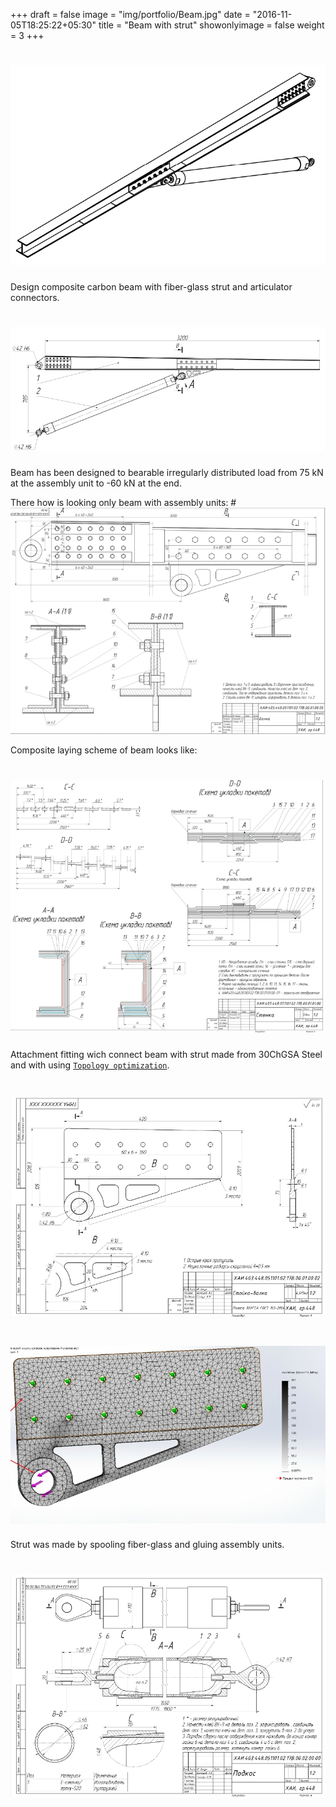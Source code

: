 +++
draft = false
image = "img/portfolio/Beam.jpg"
date = "2016-11-05T18:25:22+05:30"
title = "Beam with strut"
showonlyimage = false
weight = 3
+++


# ![Beam with strut][1]
Design composite carbon beam with fiber-glass strut and articulator connectors.
# ![Beam with strut][2]
Beam has been designed to bearable irregularly distributed load from
75 kN at the assembly unit to -60 kN at the end.

There how is looking only beam with assembly units:
#![Beam][3]

Composite laying scheme of beam looks like:
# ![Laying scheme][4]

Attachment fitting wich connect beam with strut made from 30ChGSA Steel and with using [`Topology optimization`](https://en.wikipedia.org/wiki/Topology_optimization).
# ![Fitting][5]
# ![Fitting_MFE][51]

Strut was made by spooling fiber-glass and gluing assembly units.
# ![Strut][6]


[1]: https://raw.githubusercontent.com/Balashov-Artem/Portfolio/master/docs/img/portfolio/beam_with_strut/1.jpg "Beam with strut isometry"
[2]: https://raw.githubusercontent.com/Balashov-Artem/Portfolio/master/docs/img/portfolio/beam_with_strut/2.jpg "Beam with strut"
[3]: https://raw.githubusercontent.com/Balashov-Artem/Portfolio/master/docs/img/portfolio/beam_with_strut/3.jpg "Beam with assembly units"
[4]: https://raw.githubusercontent.com/Balashov-Artem/Portfolio/master/docs/img/portfolio/beam_with_strut/4.jpg "Laying scheme"
[5]: https://raw.githubusercontent.com/Balashov-Artem/Portfolio/master/docs/img/portfolio/beam_with_strut/5.jpg "Fitting"
[51]: https://raw.githubusercontent.com/Balashov-Artem/Portfolio/master/docs/img/portfolio/beam_with_strut/5_1.jpg "Fitting_MFE"
[6]: https://raw.githubusercontent.com/Balashov-Artem/Portfolio/master/docs/img/portfolio/beam_with_strut/6.jpg "Strut"

